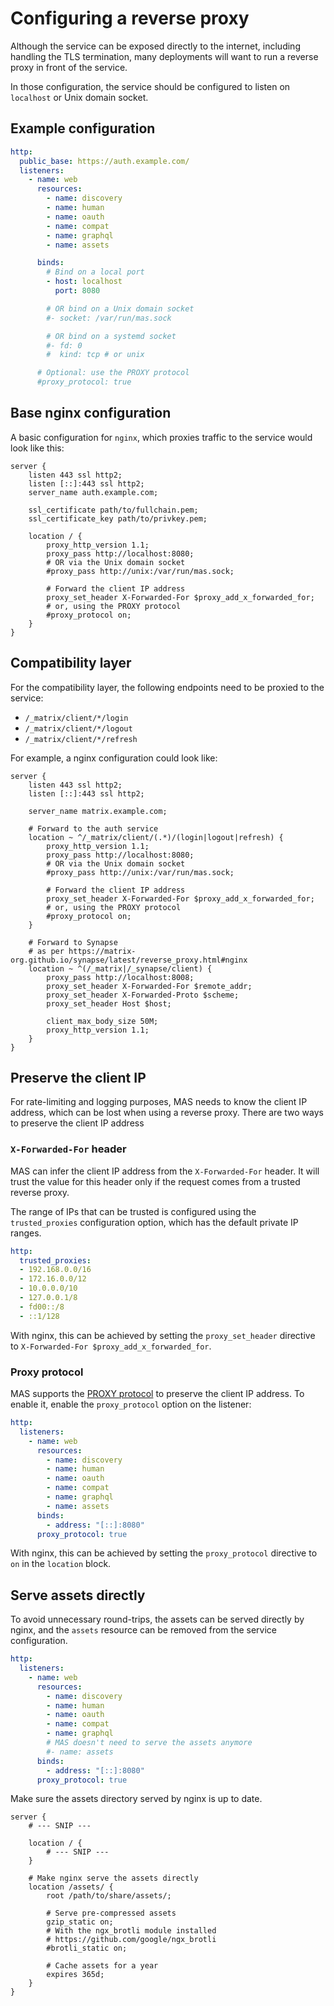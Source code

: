 # Configuring a reverse proxy

Although the service can be exposed directly to the internet, including handling the TLS termination, many deployments will want to run a reverse proxy in front of the service.

In those configuration, the service should be configured to listen on `localhost` or Unix domain socket.

## Example configuration

```yaml
http:
  public_base: https://auth.example.com/
  listeners:
    - name: web
      resources:
        - name: discovery
        - name: human
        - name: oauth
        - name: compat
        - name: graphql
        - name: assets

      binds:
        # Bind on a local port
        - host: localhost
          port: 8080

        # OR bind on a Unix domain socket
        #- socket: /var/run/mas.sock

        # OR bind on a systemd socket
        #- fd: 0
        #  kind: tcp # or unix

      # Optional: use the PROXY protocol
      #proxy_protocol: true
```

## Base nginx configuration

A basic configuration for `nginx`, which proxies traffic to the service would look like this:

```nginx
server {
    listen 443 ssl http2;
    listen [::]:443 ssl http2;
    server_name auth.example.com;

    ssl_certificate path/to/fullchain.pem;
    ssl_certificate_key path/to/privkey.pem;

    location / {
        proxy_http_version 1.1;
        proxy_pass http://localhost:8080;
        # OR via the Unix domain socket
        #proxy_pass http://unix:/var/run/mas.sock;

        # Forward the client IP address
        proxy_set_header X-Forwarded-For $proxy_add_x_forwarded_for;
        # or, using the PROXY protocol
        #proxy_protocol on;
    }
}
```

## Compatibility layer

For the compatibility layer, the following endpoints need to be proxied to the service:

 - `/_matrix/client/*/login`
 - `/_matrix/client/*/logout`
 - `/_matrix/client/*/refresh`

For example, a nginx configuration could look like:

```nginx
server {
    listen 443 ssl http2;
    listen [::]:443 ssl http2;

    server_name matrix.example.com;

    # Forward to the auth service
    location ~ ^/_matrix/client/(.*)/(login|logout|refresh) {
        proxy_http_version 1.1;
        proxy_pass http://localhost:8080;
        # OR via the Unix domain socket
        #proxy_pass http://unix:/var/run/mas.sock;

        # Forward the client IP address
        proxy_set_header X-Forwarded-For $proxy_add_x_forwarded_for;
        # or, using the PROXY protocol
        #proxy_protocol on;
    }

    # Forward to Synapse
    # as per https://matrix-org.github.io/synapse/latest/reverse_proxy.html#nginx
    location ~ ^(/_matrix|/_synapse/client) {
        proxy_pass http://localhost:8008;
        proxy_set_header X-Forwarded-For $remote_addr;
        proxy_set_header X-Forwarded-Proto $scheme;
        proxy_set_header Host $host;

        client_max_body_size 50M;
        proxy_http_version 1.1;
    }
}
```

## Preserve the client IP

For rate-limiting and logging purposes, MAS needs to know the client IP address, which can be lost when using a reverse proxy.
There are two ways to preserve the client IP address

### `X-Forwarded-For` header

MAS can infer the client IP address from the `X-Forwarded-For` header.
It will trust the value for this header only if the request comes from a trusted reverse proxy.

The range of IPs that can be trusted is configured using the `trusted_proxies` configuration option, which has the default private IP ranges.

```yaml
http:
  trusted_proxies:
  - 192.168.0.0/16
  - 172.16.0.0/12
  - 10.0.0.0/10
  - 127.0.0.1/8
  - fd00::/8
  - ::1/128
```

With nginx, this can be achieved by setting the `proxy_set_header` directive to `X-Forwarded-For $proxy_add_x_forwarded_for`.

### Proxy protocol

MAS supports the [PROXY protocol](https://www.haproxy.org/download/1.8/doc/proxy-protocol.txt) to preserve the client IP address.
To enable it, enable the `proxy_protocol` option on the listener:

```yaml
http:
  listeners:
    - name: web
      resources:
        - name: discovery
        - name: human
        - name: oauth
        - name: compat
        - name: graphql
        - name: assets
      binds:
        - address: "[::]:8080"
      proxy_protocol: true
```

With nginx, this can be achieved by setting the `proxy_protocol` directive to `on` in the `location` block.

## Serve assets directly

To avoid unnecessary round-trips, the assets can be served directly by nginx, and the `assets` resource can be removed from the service configuration.

```yaml
http:
  listeners:
    - name: web
      resources:
        - name: discovery
        - name: human
        - name: oauth
        - name: compat
        - name: graphql
        # MAS doesn't need to serve the assets anymore
        #- name: assets
      binds:
        - address: "[::]:8080"
      proxy_protocol: true
```

Make sure the assets directory served by nginx is up to date.

```nginx
server {
    # --- SNIP ---

    location / {
        # --- SNIP ---
    }

    # Make nginx serve the assets directly
    location /assets/ {
        root /path/to/share/assets/;

        # Serve pre-compressed assets
        gzip_static on;
        # With the ngx_brotli module installed
        # https://github.com/google/ngx_brotli
        #brotli_static on;

        # Cache assets for a year
        expires 365d;
    }
}
```

